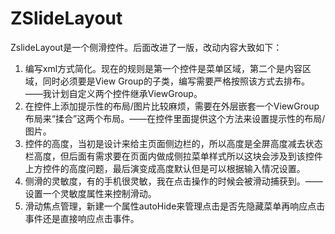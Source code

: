 # ZSlideLayout
ZslideLayout是一个侧滑控件。后面改进了一版，改动内容大致如下：
1. 编写xml方式简化。现在的规则是第一个控件是菜单区域，第二个是内容区域，同时必须要是View Group的子类，编写需要严格按照该方式去排布。——我计划自定义两个控件继承ViewGroup。
2. 在控件上添加提示性的布局/图片比较麻烦，需要在外层嵌套一个ViewGroup布局来“揉合”这两个布局。——在控件里面提供这个方法来设置提示性的布局/图片。
3. 控件的高度，当初是设计来给主页面侧边栏的，所以高度是全屏高度减去状态栏高度，但后面有需求要在页面内做成侧拉菜单样式所以这块会涉及到该控件上方控件的高度问题，最后演变成高度默认但是可以根据输入情况设置。
4. 侧滑的灵敏度，有的手机很灵敏，我在点击操作的时候会被滑动捕获到。——设置一个灵敏度属性来控制滑动。
5. 滑动焦点管理，新建一个属性autoHide来管理点击是否先隐藏菜单再响应点击事件还是直接响应点击事件。